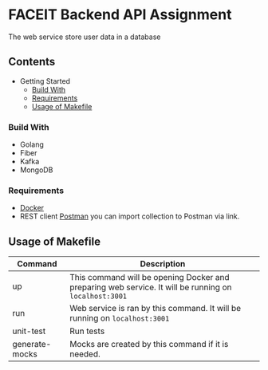 # FACEIT Backend API Assignment

The web service store user data in a database

## Contents

- Getting Started
    - [Build With](#build-with)
    - [Requirements](#requirements)
    - [Usage of Makefile](#usage-of-makefile)

### Build With
- Golang
- Fiber
- Kafka
- MongoDB

### Requirements

- [Docker](https://www.docker.com/products/docker-desktop)
- REST client [Postman](https://www.getpostman.com/collections/0610ec06bc50c62cf9a6) you can import collection to
  Postman via link.

## Usage of Makefile

|Command| Description                                                                                          |
|-------|------------------------------------------------------------------------------------------------------|
| up | This command will be opening Docker and preparing web service. It will be running on `localhost:3001` |
| run | Web service is ran by this command. It will be running on `localhost:3001`                           |
| unit-test | Run tests                                                                                            |
| generate-mocks | Mocks are created by this command if it is needed.                              |
